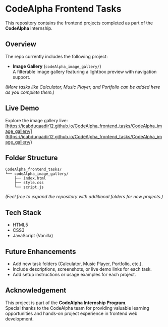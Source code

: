 # CodeAlpha Frontend Tasks

This repository contains the frontend projects completed as part of the **CodeAlpha** internship.

##  Overview

The repo currently includes the following project:

- **Image Gallery** (`codeAlpha_image_gallery/`)  
  A filterable image gallery featuring a lightbox preview with navigation support.

*(More tasks like Calculator, Music Player, and Portfolio can be added here as you complete them.)*

##  Live Demo

Explore the image gallery live:  
[https://icabduqaadir12.github.io/CodeAlpha_frontend_tasks/CodeAlpha_image_gallery/](https://icabduqaadir12.github.io/CodeAlpha_frontend_tasks/CodeAlpha_image_gallery/)

##  Folder Structure

```
CodeAlpha_frontend_tasks/
└── codeAlpha_image_gallery/
    ├── index.html
    ├── style.css
    └── script.js
```

*(Feel free to expand the repository with additional folders for new projects.)*


##  Tech Stack

- HTML5
- CSS3
- JavaScript (Vanilla)

##  Future Enhancements

- Add new task folders (Calculator, Music Player, Portfolio, etc.).
- Include descriptions, screenshots, or live demo links for each task.
- Add setup instructions or usage examples for each project.

##  Acknowledgement

This project is part of the **CodeAlpha Internship Program**.  
Special thanks to the CodeAlpha team for providing valuable learning opportunities and hands-on project experience in frontend web development.

